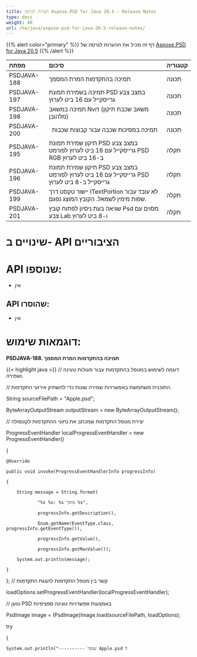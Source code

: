 ```yaml
---
title: הערות לגרסה Aspose.PSD for Java 20.5 - Release Notes
type: docs
weight: 40
url: /he/java/aspose-psd-for-java-20-5-release-notes/
---
```


{{% alert color="primary" %}} דף זה מכיל את ההערות לגרסה של [Aspose.PSD for Java 20.5](https://downloads.aspose.com/psd/java/new-releases/aspose.psd-for-java-20.5/) {{% /alert %}} 

|**מפתח**|**סיכום**|**קטגוריה**|
| :- | :- | :- |
|PSDJAVA-188|תמיכה בהתקדמות המרת המסמך|תכונה|
|PSDJAVA-197|תמיכה בשמירת תמונת PSD במצב צבע גרייסקייל עם 16 ביט לערוץ|תכונה|
|PSDJAVA-198|תמיכה במשאב Nvrt (משאב שכבת תיקון מלהובן)|תכונה|
|PSDJAVA-200|` `תמיכה במסיכות שכבה עבור קבוצות שכבות|תכונה|
|PSDJAVA-195|תיקון שמירת תמונת PSD במצב צבע גרייסקייל עם 16 ביט לערוץ לפורמט PSD RGB ב-16 ביט לערוץ|תקלה|
|PSDJAVA-196|תיקון שמירת תמונת PSD במצב צבע גרייסקייל עם 16 ביט לערוץ לפורמט PSD גרייסקייל ב-8 ביט לערוץ|תקלה|
|PSDJAVA-199|יישור טקסט דרך ITextPortion לא עובד עבור שפות מימין לשמאל. הקובץ המוצג נפגם.|תקלה|
|PSDJAVA-201|שגיאה בעת ניסיון לפתוח קובץ Psd מסוים עם צבע Lab ו-8 ביט לערוץ|תקלה|
# **שינויים ב- API הציבוריים**
# **API שנוספו:**
- אין
## **API שהוסרו:**
- אין
# **דוגמאות שימוש:**

**PSDJAVA-188. תמיכה בהתקדמות המרת המסמך**

{{< highlight java >}}
 // דוגמה לשימוש במטפל בהתקדמות עבור פעולות טעינה ושמירה.

// התוכנית משתמשת באפשרויות שמירה שונות כדי להשתיק אירועי התקדמות.

String sourceFilePath = "Apple.psd";

ByteArrayOutputStream outputStream = new ByteArrayOutputStream();

// יצירת מטפל התקדמות שמכתב את נתוני ההתקדמות לקונסולה

ProgressEventHandler localProgressEventHandler = new ProgressEventHandler()

{

    @Override

    public void invoke(ProgressEventHandlerInfo progressInfo)

    {

        String message = String.format(

                "%s %s: %s מתוך %s",

                progressInfo.getDescription(),

                Enum.getName(EventType.class, progressInfo.getEventType()),

                progressInfo.getValue(),

                progressInfo.getMaxValue());

        System.out.println(message);

    }

}; // קשר בין מטפל התקדמות להצגת התקדמות

loadOptions.setProgressEventHandler(localProgressEventHandler);

// טוען PSD באמצעות אפשרויות טעינה ספציפיות

PsdImage image = (PsdImage)Image.load(sourceFilePath, loadOptions);

try

{

    System.out.println("---------- שומר Apple.psd ל
